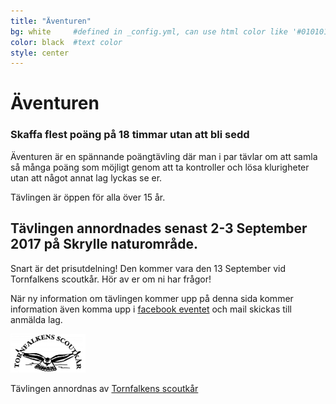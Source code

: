 ```yaml
---
title: "Äventuren"
bg: white     #defined in _config.yml, can use html color like '#010101'
color: black  #text color
style: center
---
```


# Äventuren

<span class="fa-stack subtlecircle" style="font-size:100px; background:rgba(255,166,0,0.1)">
  <i class="fa fa-circle fa-stack-2x text-white"></i>
  <i class="fa fa-tencent-weibo fa-stack-1x text-orange"></i>
</span>

### Skaffa flest poäng på 18 timmar utan att bli sedd

Äventuren är en spännande poängtävling där man i par tävlar 
om att samla så många poäng som möjligt genom att ta kontroller 
och lösa klurigheter utan att något annat lag lyckas se er.

Tävlingen är öppen för alla över 15 år.

## Tävlingen annordnades senast 2-3 September 2017 på Skrylle naturområde.

Snart är det prisutdelning!
Den kommer vara den 13 September vid Tornfalkens scoutkår. Hör av er om ni har frågor!

När ny information om tävlingen kommer upp på denna sida kommer information även komma upp i 
<a href="https://www.facebook.com/events/304994333253624/" target="_new">facebook eventet</a> och mail skickas till anmälda lag.

<img src="img/TLOGO_fixed_trans_2352-300x155.png" width="120px" title="Tornfalkens scoutkår">

Tävlingen annordnas av <a href="http://www.tornfalken.org" target="_new">Tornfalkens scoutkår</a>